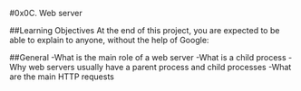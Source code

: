 #0x0C. Web server

##Learning Objectives
At the end of this project, you are expected to be able to explain to anyone, without the help of Google:

##General
-What is the main role of a web server
-What is a child process
-Why web servers usually have a parent process and child processes
-What are the main HTTP requests
